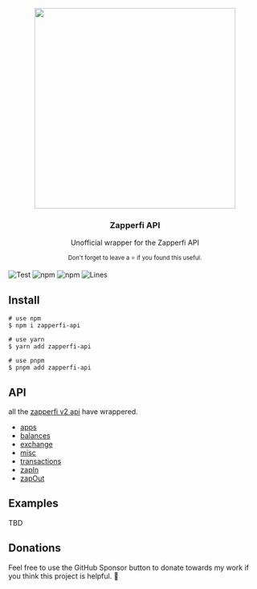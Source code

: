 <p align='center'>
  <img width="400" src="https://user-images.githubusercontent.com/10740043/180376574-dc43ca33-8678-441e-a2c4-df305616e95a.png">
  <h3 align="center">Zapperfi API</h3>
  <p align="center">Unofficial wrapper for the Zapperfi API</p>
  <p align="center"><sub>Don't forget to leave a ⭐ if you found this useful.</sub></p>
</p>

![Test](https://github.com/izayl/zapperfi-api/workflows/TEST/badge.svg)
![npm](https://img.shields.io/npm/v/zapperfi-api)
![npm](https://img.shields.io/npm/dm/zapperfi-api)
![Lines](https://img.shields.io/badge/Coverage-96.88%25-brightgreen.svg)

## Install

```
# use npm
$ npm i zapperfi-api

# use yarn
$ yarn add zapperfi-api

# use pnpm
$ pnpm add zapperfi-api
```

## API

all the [zapperfi v2 api](https://api.zapper.fi/api/static/index.html) have wrappered.

- [apps](src/v2/methods/apps.ts)
- [balances](src/v2/methods/balances.ts)
- [exchange](src/v2/methods/exchange.ts)
- [misc](src/v2/methods/misc.ts)
- [transactions](src/v2/method/transactions.ts)
- [zapIn](src/v2/methods/zapIn.ts)
- [zapOut](src/v2/methods/zapOut.ts)

## Examples

TBD

## Donations

Feel free to use the GitHub Sponsor button to donate towards my work if you think this project is helpful. 🤗
